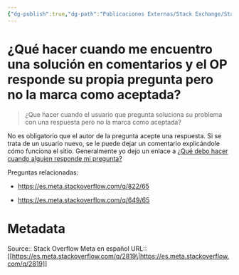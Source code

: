 ```yaml
---
{"dg-publish":true,"dg-path":"Publicaciones Externas/Stack Exchange/Stack Overflow en español/Stack Overflow en español Meta/es.meta.stackoverflow.com-2819.md","permalink":"/publicaciones-externas/stack-exchange/stack-overflow-en-espanol/stack-overflow-en-espanol-meta/es-meta-stackoverflow-com-2819/","title":"¿Qué hacer cuando me encuentro una solución en comentarios y el OP responde su propia pregunta pero no la marca como aceptada?","hide":true,"noteIcon":"default","created":"2024-04-03T12:49:10.631-06:00","updated":"2024-04-05T16:44:02.228-06:00"}
---
```


# ¿Qué hacer cuando me encuentro una solución en comentarios y el OP responde su propia pregunta pero no la marca como aceptada?

> ¿Que hacer cuando el usuario que pregunta soluciona su problema con una respuesta pero no la marca como aceptada?

No es obligatorio que el autor de la pregunta acepte una respuesta. Si se trata de un usuario nuevo, se le puede dejar un comentario explicándole cómo funciona el sitio. Generalmente yo dejo un enlace a [¿Qué debo hacer cuando alguien responde mi pregunta?][1]

Preguntas relacionadas:

- https://es.meta.stackoverflow.com/q/822/65
- https://es.meta.stackoverflow.com/q/649/65

  [1]: http://es.stackoverflow.com/help/someone-answers

# Metadata
Source:: Stack Overflow Meta en español
URL:: [[https://es.meta.stackoverflow.com/q/2819\|https://es.meta.stackoverflow.com/q/2819]]

